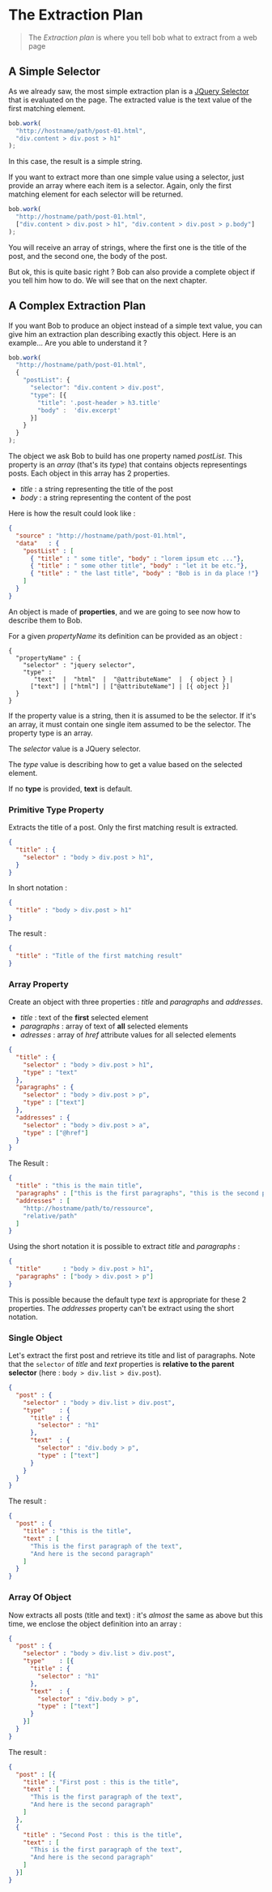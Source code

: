 
# The Extraction Plan

> The *Extraction plan* is where you tell bob what to extract from a web page

## A Simple Selector

As we already saw, the most simple extraction plan is a [JQuery Selector](https://api.jquery.com/category/selectors/) that is evaluated on the
page. The extracted value is the text value of the first matching element.

```js
bob.work(
  "http://hostname/path/post-01.html",
  "div.content > div.post > h1"
);
```
In this case, the result is a simple string.

If you want to extract more than one simple value using a selector, just provide an array
where each item is a selector. Again, only the first matching element for each selector
will be returned.

```js
bob.work(
  "http://hostname/path/post-01.html",
  ["div.content > div.post > h1", "div.content > div.post > p.body"]
);
```

You will receive an array of strings, where the first one is the title of the post, and the second
one, the body of the post.

But ok, this is quite basic right ? Bob can also provide a complete object if you tell him how to
do. We will see that on the next chapter.

## A Complex Extraction Plan

If you want Bob to produce an object instead of a simple text value, you can give him an extraction
plan describing exactly this object. Here is an example... Are you able to understand it ?

```js
bob.work(
  "http://hostname/path/post-01.html",
  {
    "postList": {
      "selector": "div.content > div.post",
      "type": [{
        "title": '.post-header > h3.title'
        "body" :  'div.excerpt'
      }]
    }
  }
);
```

The object we ask Bob to build has one property named *postList*. This property is
an *array* (that's its *type*) that contains objects representings posts. Each object in this array has 2 properties.
- *title* : a string representing the title of the post
- *body* : a string representing the content of the post

Here is how the result could look like :

```json
{
  "source" : "http://hostname/path/post-01.html",
  "data"   : {
    "postList" : [
      { "title" : " some title", "body" : "lorem ipsum etc ..."},
      { "title" : " some other title", "body" : "let it be etc."},
      { "title" : " the last title", "body" : "Bob is in da place !"}
    ]
  }
}
```

An object is made of **properties**, and we are going to see now how to describe them to Bob.

For a given *propertyName* its definition can be provided as an object :

```
{
  "propertyName" : {
    "selector" : "jquery selector",
    "type" :
       "text"  |  "html"  |  "@attributeName"  |  { object } |
      ["text"] | ["html"] | ["@attributeName"] | [{ object }]
  }
}
```

If the property value is a string, then it is assumed to be the selector. If it's an array, it must contain
one single item assumed to be the selector. The property type is an array.

The *selector* value is a JQuery selector.

The *type* value is describing how to get a value based on the selected element.

If no **type** is provided, **text** is default.

### Primitive Type Property

Extracts the title of a post. Only the first matching result is extracted.

```json
{
  "title" : {
    "selector" : "body > div.post > h1",
  }
}
```
In short notation :
```json
{
  "title" : "body > div.post > h1"
}
```

The result :
```json
{
  "title" : "Title of the first matching result"
}
```

### Array Property

Create an object with three properties : *title* and *paragraphs* and *addresses*.
- *title* : text of the **first** selected element
- *paragraphs* : array of text of **all** selected elements
- *adresses* : array of *href* attribute values for all selected elements

```json
{
  "title" : {
    "selector" : "body > div.post > h1",
    "type" : "text"
  },
  "paragraphs" : {
    "selector" : "body > div.post > p",
    "type" : ["text"]
  },
  "addresses" : {
    "selector" : "body > div.post > a",
    "type" : ["@href"]
  }
}
```

The Result :

```json
{
  "title" : "this is the main title",
  "paragraphs" : ["this is the first paragraphs", "this is the second paragraph"],
  "addresses" : [
    "http://hostname/path/to/ressource",
    "relative/path"
  ]
}
```

Using the short notation it is possible to extract *title* and *paragraphs* :
```json
{
  "title"      : "body > div.post > h1",
  "paragraphs" : ["body > div.post > p"]
}
```
This is possible because the default type *text* is appropriate for these 2 properties. The *addresses* property can't be extract using the short notation.

### Single Object

Let's extract the first post and retrieve its title and list of paragraphs. Note that the `selector` of *title* and *text* properties is **relative to the parent selector** (here : `body > div.list > div.post`).

```json
{
  "post" : {
    "selector" : "body > div.list > div.post",
    "type"    : {
      "title" : {
        "selector" : "h1"
      },
      "text"  : {
        "selector" : "div.body > p",
        "type" : ["text"]
      }
    }
  }
}
```

The result :

```json
{
  "post" : {
    "title" : "this is the title",
    "text" : [
      "This is the first paragraph of the text",
      "And here is the second paragraph"
    ]
  }
}
```
### Array Of Object

Now extracts all posts (title and text) : it's *almost* the same as above but this time, we enclose the object definition into an array :

```json
{
  "post" : {
    "selector" : "body > div.list > div.post",
    "type"    : [{
      "title" : {
        "selector" : "h1"
      },
      "text"  : {
        "selector" : "div.body > p",
        "type" : ["text"]
      }
    }]
  }
}
```

The result :

```json
{
  "post" : [{
    "title" : "First post : this is the title",
    "text" : [
      "This is the first paragraph of the text",
      "And here is the second paragraph"
    ]
  },
  {
    "title" : "Second Post : this is the title",
    "text" : [
      "This is the first paragraph of the text",
      "And here is the second paragraph"
    ]
  }]
}
```

